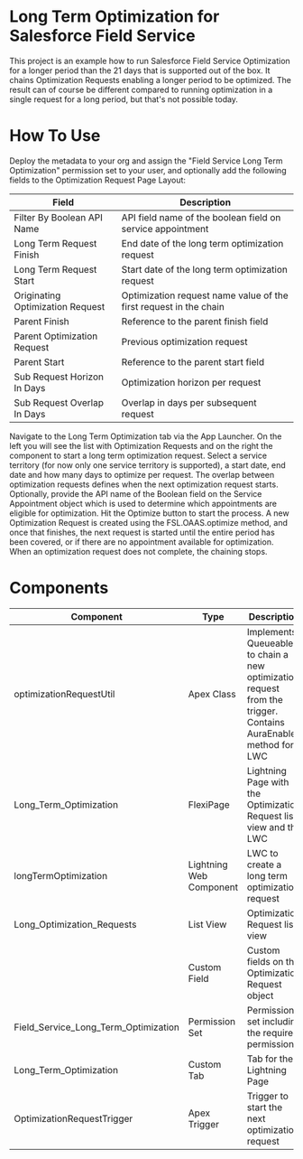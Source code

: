 # Long Term Optimization for Salesforce Field Service

This project is an example how to run Salesforce Field Service Optimization for a longer period than the 21 days that is supported out of the box. It chains Optimization Requests enabling a longer period to be optimized. The result can of course be different compared to running optimization in a single request for a long period, but that's not possible today. 

# How To Use

Deploy the metadata to your org and assign the "Field Service Long Term Optimization" permission set to your user, and optionally add the following fields to the Optimization Request Page Layout:

| Field                            | Description                                                       |
|----------------------------------|-------------------------------------------------------------------|
| Filter By Boolean API Name       | API field name of the boolean field on service appointment        |
| Long Term Request Finish         | End date of the long term optimization request                    |
| Long Term Request Start          | Start date of the long term optimization request                  |
| Originating Optimization Request | Optimization request name value of the first request in the chain |
| Parent Finish                    | Reference to the parent finish field                              |
| Parent Optimization Request      | Previous optimization request                                     |
| Parent Start                     | Reference to the parent start field                               |
| Sub Request Horizon In Days      | Optimization horizon per request                                  |
| Sub Request Overlap In Days      | Overlap in days per subsequent request                            |

Navigate to the Long Term Optimization tab via the App Launcher. On the left you will see the list with Optimization Requests and on the right the component to start a long term optimization request. Select a service territory (for now only one service territory is supported), a start date, end date and how many days to optimize per request. The overlap between optimization requests defines when the next optimization request starts. Optionally, provide the API name of the Boolean field on the Service Appointment object which is used to determine which appointments are eligible for optimization. Hit the Optimize button to start the process. 
A new Optimization Request is created using the FSL.OAAS.optimize method, and once that finishes, the next request is started until the entire period has been covered, or if there are no appointment available for optimization. When an optimization request does not complete, the chaining stops.

# Components

| Component                            | Type                    | Description                                                                                                    |
|--------------------------------------|-------------------------|----------------------------------------------------------------------------------------------------------------|
| optimizationRequestUtil              | Apex Class              | Implements Queueable to chain a new optimization request from the trigger. Contains AuraEnabled method for LWC |
| Long_Term_Optimization               | FlexiPage               | Lightning Page with the Optimization Request list view and the LWC                                             |
| longTermOptimization                 | Lightning Web Component | LWC to create a long term optimization request                                                                 |
| Long_Optimization_Requests           | List View               | Optimization Request list view                                                                                 |
| <Fields listed in the table above>   | Custom Field            | Custom fields on the Optimization Request object                                                               |
| Field_Service_Long_Term_Optimization | Permission Set          | Permission set including the required permissions                                                              |
| Long_Term_Optimization               | Custom Tab              | Tab for the Lightning Page                                                                                     |
| OptimizationRequestTrigger           | Apex Trigger            | Trigger to start the next optimization request                                                                 |